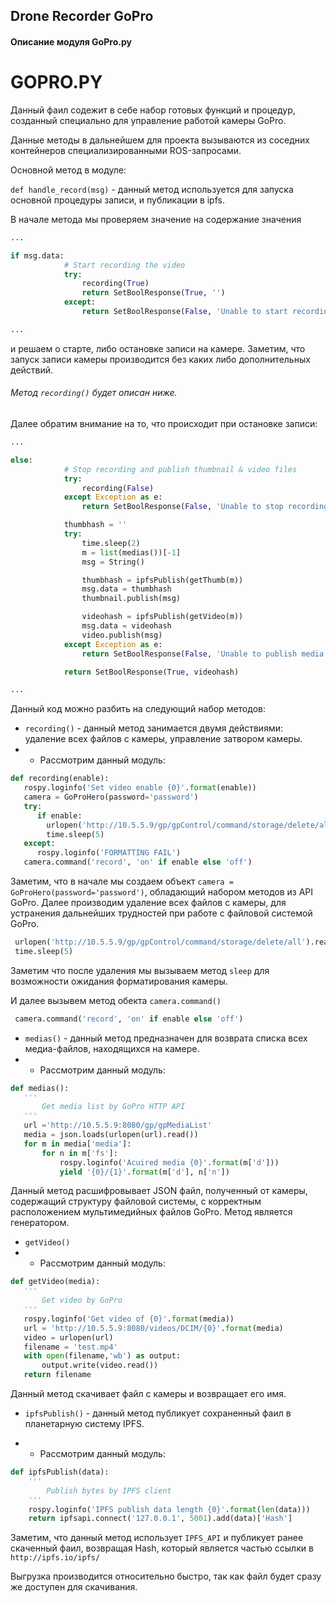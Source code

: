## Drone Recorder GoPro

#### Описание модуля GoPro.py
# GOPRO.PY

Данный фаил содежит в себе набор готовых функций и процедур, созданный специально для управление работой камеры GoPro.

Данные методы в дальнейшем для проекта вызываются из соседних контейнеров специализированными ROS-запросами.

Основной метод в модуле:

 ```def handle_record(msg)``` - данный метод используется для запуска основной процедуры записи, и публикации в ipfs.

В начале метода мы проверяем значение на содержание значения

```Python
...

if msg.data:
            # Start recording the video
            try:
                recording(True)
                return SetBoolResponse(True, '')
            except:
                return SetBoolResponse(False, 'Unable to start recording')

...
```

и решаем о старте, либо остановке записи на камере. Заметим, что запуск записи камеры производится без каких либо дополнительных действий.

###### Метод ```recording()``` будет описан ниже.

Далее обратим внимание на то, что происходит при остановке записи:

```Python
...

else:
            # Stop recording and publish thumbnail & video files
            try:
                recording(False)
            except Exception as e:
                return SetBoolResponse(False, 'Unable to stop recording: {0}'.format(e))

            thumbhash = ''
            try:
                time.sleep(2)
                m = list(medias())[-1]
                msg = String()

                thumbhash = ipfsPublish(getThumb(m))
                msg.data = thumbhash
                thumbnail.publish(msg)

                videohash = ipfsPublish(getVideo(m))
                msg.data = videohash
                video.publish(msg)
            except Exception as e:
                return SetBoolResponse(False, 'Unable to publish media: {0}'.format(e))

            return SetBoolResponse(True, videohash)

...
```

Данный код можно разбить на следующий набор методов:

 - ```recording()``` - данный метод занимается двумя действиями: удаление всех файлов с камеры, управление затвором камеры.
 - - Рассмотрим данный модуль:

 ```Python
 def recording(enable):
    rospy.loginfo('Set video enable {0}'.format(enable))
    camera = GoProHero(password='password')
    try:
       if enable:
         urlopen('http://10.5.5.9/gp/gpControl/command/storage/delete/all').read()
         time.sleep(5)
    except:
       rospy.loginfo('FORMATTING FAIL')
    camera.command('record', 'on' if enable else 'off')
 ```

 Заметим, что  в начале мы создаем объект ```camera = GoProHero(password='password')```, обладающий набором методов из API GoPro. Далее производим удаление всех файлов с камеры, для устранения дальнейших трудностей при работе с файловой системой GoPro.  

``` Python
 urlopen('http://10.5.5.9/gp/gpControl/command/storage/delete/all').read()
 time.sleep(5)
```  

Заметим что после удаления мы вызываем метод ```sleep``` для возможности ожидания форматирования камеры.

И далее вызывем метод обекта ```camera.command()```

``` Python
 camera.command('record', 'on' if enable else 'off')
```

 - ```medias()``` - данный метод предназначен для возврата списка всех медиа-файлов, находящихся на камере.
 - - Рассмотрим данный модуль:

 ```Python
 def medias():
    '''
        Get media list by GoPro HTTP API
    '''
    url ='http://10.5.5.9:8080/gp/gpMediaList'
    media = json.loads(urlopen(url).read())
    for m in media['media']:
        for n in m['fs']:
            rospy.loginfo('Acuired media {0}'.format(m['d']))
            yield '{0}/{1}'.format(m['d'], n['n'])
```

Данный метод расшифровывает JSON файл, полученный от камеры, содержащий структуру файловой системы, с корректным расположением мультимедийных файлов GoPro. Метод является генератором.

 - ```getVideo()```
 - - Рассмотрим данный модуль:

 ```Python
 def getVideo(media):
    '''
        Get video by GoPro
    '''
    rospy.loginfo('Get video of {0}'.format(media))
    url = 'http://10.5.5.9:8080/videos/DCIM/{0}'.format(media)
    video = urlopen(url)
    filename = 'test.mp4'
    with open(filename,'wb') as output:
        output.write(video.read())
    return filename
 ```

Данный метод скачивает файл с камеры и возвращает его имя.

 - ```ipfsPublish()``` - данный метод публикует сохраненный фаил в планетарную систему IPFS.

 - - Рассмотрим данный модуль:

```Python
def ipfsPublish(data):
    '''
        Publish bytes by IPFS client
    '''
    rospy.loginfo('IPFS publish data length {0}'.format(len(data)))
    return ipfsapi.connect('127.0.0.1', 5001).add(data)['Hash']
```

Заметим, что данный метод использует ```IPFS_API``` и публикует ранее скаченный фаил, возвращая Hash, который является частью ссылки в ```http://ipfs.io/ipfs/```

Выгрузка производится относительно быстро, так как файл будет сразу же доступен для скачивания.

